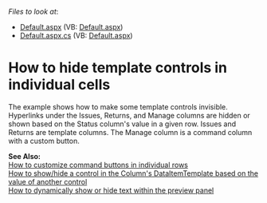<!-- default file list -->
*Files to look at*:

* [Default.aspx](./CS/DynamicShowHideTemplate/Default.aspx) (VB: [Default.aspx](./VB/DynamicShowHideTemplate/Default.aspx))
* [Default.aspx.cs](./CS/DynamicShowHideTemplate/Default.aspx.cs) (VB: [Default.aspx](./VB/DynamicShowHideTemplate/Default.aspx))
<!-- default file list end -->
# How to hide template controls in individual cells


<p>The example shows how to make some template controls invisible. Hyperlinks under the Issues, Returns, and Manage columns are hidden or shown based on the Status column's value in a given row. Issues and Returns are template columns. The Manage column is a command column with a custom button. </p><p><strong>See Also:</strong><br />
<a href="https://www.devexpress.com/Support/Center/p/E366">How to customize command buttons in individual rows</a><br />
<a href="https://www.devexpress.com/Support/Center/p/E2284">How to show/hide a control in the Column's DataItemTemplate based on the value of another control</a><br />
<a href="https://www.devexpress.com/Support/Center/p/E2285">How to dynamically show or hide text within the preview panel</a></p>

<br/>


